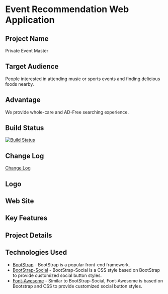 # Event Recommendation Web Application

## Project Name

Private Event Master

## Target Audience

People interested in attending music or sports events and finding delicious foods nearby.

## Advantage

We provide whole-care and AD-Free searching experience.

## Build Status

[![Build Status](https://travis-ci.org/DukeCode/Java-Web-Application---Event-Recommendation.svg?branch=master)](https://travis-ci.org/DukeCode/Java-Web-Application---Event-Recommendation)

## Change Log

[Change Log](CHANGELOG.md)

## Logo

## Web Site

## Key Features

## Project Details

## Technologies Used
- [BootStrap](http://getbootstrap.com) - BootStrap is a popular front-end framework.
- [BootStrap-Social](bootstrap-social) - BootStrap-Social is a CSS style based on BootStrap to provide customized social     button styles.
- [Font-Awesome](http://fontawesome.io) - Similar to BootStrap-Social, Font-Awesome is based on Bootstrap and CSS to provide customized social button styles.
